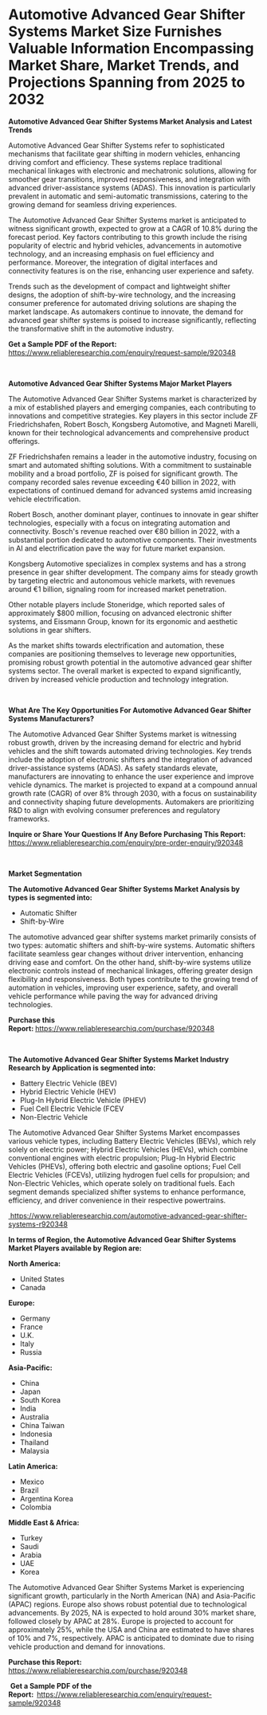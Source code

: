 <p><h1>Automotive Advanced Gear Shifter Systems Market Size Furnishes Valuable Information Encompassing Market Share, Market Trends, and Projections Spanning from 2025 to 2032</h1></p><p><strong>Automotive Advanced Gear Shifter Systems Market Analysis and Latest Trends</strong></p>
<p><p>Automotive Advanced Gear Shifter Systems refer to sophisticated mechanisms that facilitate gear shifting in modern vehicles, enhancing driving comfort and efficiency. These systems replace traditional mechanical linkages with electronic and mechatronic solutions, allowing for smoother gear transitions, improved responsiveness, and integration with advanced driver-assistance systems (ADAS). This innovation is particularly prevalent in automatic and semi-automatic transmissions, catering to the growing demand for seamless driving experiences.</p><p>The Automotive Advanced Gear Shifter Systems market is anticipated to witness significant growth, expected to grow at a CAGR of 10.8% during the forecast period. Key factors contributing to this growth include the rising popularity of electric and hybrid vehicles, advancements in automotive technology, and an increasing emphasis on fuel efficiency and performance. Moreover, the integration of digital interfaces and connectivity features is on the rise, enhancing user experience and safety. </p><p>Trends such as the development of compact and lightweight shifter designs, the adoption of shift-by-wire technology, and the increasing consumer preference for automated driving solutions are shaping the market landscape. As automakers continue to innovate, the demand for advanced gear shifter systems is poised to increase significantly, reflecting the transformative shift in the automotive industry.</p></p>
<p><strong>Get a Sample PDF of the Report:&nbsp;</strong> <a href="https://www.reliableresearchiq.com/enquiry/request-sample/920348?utm_campaign=3096&utm_medium=2&utm_source=Github&utm_content=ia&utm_term=18042025&utm_id=automotive-advanced-gear-shifter-systems">https://www.reliableresearchiq.com/enquiry/request-sample/920348</a></p>
<p>&nbsp;</p>
<p><strong>Automotive Advanced Gear Shifter Systems Major Market Players</strong></p>
<p><p>The Automotive Advanced Gear Shifter Systems market is characterized by a mix of established players and emerging companies, each contributing to innovations and competitive strategies. Key players in this sector include ZF Friedrichshafen, Robert Bosch, Kongsberg Automotive, and Magneti Marelli, known for their technological advancements and comprehensive product offerings.</p><p>ZF Friedrichshafen remains a leader in the automotive industry, focusing on smart and automated shifting solutions. With a commitment to sustainable mobility and a broad portfolio, ZF is poised for significant growth. The company recorded sales revenue exceeding €40 billion in 2022, with expectations of continued demand for advanced systems amid increasing vehicle electrification.</p><p>Robert Bosch, another dominant player, continues to innovate in gear shifter technologies, especially with a focus on integrating automation and connectivity. Bosch's revenue reached over €80 billion in 2022, with a substantial portion dedicated to automotive components. Their investments in AI and electrification pave the way for future market expansion.</p><p>Kongsberg Automotive specializes in complex systems and has a strong presence in gear shifter development. The company aims for steady growth by targeting electric and autonomous vehicle markets, with revenues around €1 billion, signaling room for increased market penetration.</p><p>Other notable players include Stoneridge, which reported sales of approximately $800 million, focusing on advanced electronic shifter systems, and Eissmann Group, known for its ergonomic and aesthetic solutions in gear shifters.</p><p>As the market shifts towards electrification and automation, these companies are positioning themselves to leverage new opportunities, promising robust growth potential in the automotive advanced gear shifter systems sector. The overall market is expected to expand significantly, driven by increased vehicle production and technology integration.</p></p>
<p>&nbsp;</p>
<p><strong>What Are The Key Opportunities For Automotive Advanced Gear Shifter Systems Manufacturers?</strong></p>
<p><p>The Automotive Advanced Gear Shifter Systems market is witnessing robust growth, driven by the increasing demand for electric and hybrid vehicles and the shift towards automated driving technologies. Key trends include the adoption of electronic shifters and the integration of advanced driver-assistance systems (ADAS). As safety standards elevate, manufacturers are innovating to enhance the user experience and improve vehicle dynamics. The market is projected to expand at a compound annual growth rate (CAGR) of over 8% through 2030, with a focus on sustainability and connectivity shaping future developments. Automakers are prioritizing R&D to align with evolving consumer preferences and regulatory frameworks.</p></p>
<p><strong>Inquire or Share Your Questions If Any Before Purchasing This Report:</strong> <a href="https://www.reliableresearchiq.com/enquiry/pre-order-enquiry/920348?utm_campaign=3096&utm_medium=2&utm_source=Github&utm_content=ia&utm_term=18042025&utm_id=automotive-advanced-gear-shifter-systems">https://www.reliableresearchiq.com/enquiry/pre-order-enquiry/920348</a></p>
<p>&nbsp;</p>
<p><strong>Market Segmentation</strong></p>
<p><strong>The Automotive Advanced Gear Shifter Systems Market Analysis by types is segmented into:</strong></p>
<p><ul><li>Automatic Shifter</li><li>Shift-by-Wire</li></ul></p>
<p><p>The automotive advanced gear shifter systems market primarily consists of two types: automatic shifters and shift-by-wire systems. Automatic shifters facilitate seamless gear changes without driver intervention, enhancing driving ease and comfort. On the other hand, shift-by-wire systems utilize electronic controls instead of mechanical linkages, offering greater design flexibility and responsiveness. Both types contribute to the growing trend of automation in vehicles, improving user experience, safety, and overall vehicle performance while paving the way for advanced driving technologies.</p></p>
<p><strong>Purchase this Report:&nbsp;</strong><a href="https://www.reliableresearchiq.com/purchase/920348?utm_campaign=3096&utm_medium=2&utm_source=Github&utm_content=ia&utm_term=18042025&utm_id=automotive-advanced-gear-shifter-systems">https://www.reliableresearchiq.com/purchase/920348</a></p>
<p>&nbsp;</p>
<p><strong>The Automotive Advanced Gear Shifter Systems Market Industry Research by Application is segmented into:</strong></p>
<p><ul><li>Battery Electric Vehicle (BEV)</li><li>Hybrid Electric Vehicle (HEV)</li><li>Plug-In Hybrid Electric Vehicle (PHEV)</li><li>Fuel Cell Electric Vehicle (FCEV</li><li>Non-Electric Vehicle</li></ul></p>
<p><p>The Automotive Advanced Gear Shifter Systems Market encompasses various vehicle types, including Battery Electric Vehicles (BEVs), which rely solely on electric power; Hybrid Electric Vehicles (HEVs), which combine conventional engines with electric propulsion; Plug-In Hybrid Electric Vehicles (PHEVs), offering both electric and gasoline options; Fuel Cell Electric Vehicles (FCEVs), utilizing hydrogen fuel cells for propulsion; and Non-Electric Vehicles, which operate solely on traditional fuels. Each segment demands specialized shifter systems to enhance performance, efficiency, and driver convenience in their respective powertrains.</p></p>
<p><a href="https://www.reliableresearchiq.com/automotive-advanced-gear-shifter-systems-r920348?utm_campaign=3096&utm_medium=2&utm_source=Github&utm_content=ia&utm_term=18042025&utm_id=automotive-advanced-gear-shifter-systems">&nbsp;https://www.reliableresearchiq.com/automotive-advanced-gear-shifter-systems-r920348</a></p>
<p><strong>In terms of Region, the Automotive Advanced Gear Shifter Systems Market Players available by Region are:</strong></p>
<p>
    <p> <strong> North America: </strong>
        <ul>
            <li>United States</li>
            <li>Canada</li>
        </ul>
        </p> 
    <p> <strong> Europe: </strong>
        <ul>
            <li>Germany</li>
            <li>France</li>
            <li>U.K.</li>
            <li>Italy</li>
            <li>Russia</li>
        </ul>
        </p> 
    <p> <strong> Asia-Pacific: </strong>
        <ul>
            <li>China</li>
            <li>Japan</li>
            <li>South Korea</li>
            <li>India</li>
            <li>Australia</li>
            <li>China Taiwan</li>
            <li>Indonesia</li>
            <li>Thailand</li>
            <li>Malaysia</li>
        </ul>
        </p> 
    <p> <strong> Latin America: </strong>
        <ul>
            <li>Mexico</li>
            <li>Brazil</li>
            <li>Argentina Korea</li>
            <li>Colombia</li>
        </ul>
        </p> 
    <p> <strong> Middle East & Africa: </strong>
        <ul>
            <li>Turkey</li>
            <li>Saudi</li>
            <li>Arabia</li>
            <li>UAE</li>
            <li>Korea</li>
        </ul>
    </p>
    </p>
<p><p>The Automotive Advanced Gear Shifter Systems Market is experiencing significant growth, particularly in the North American (NA) and Asia-Pacific (APAC) regions. Europe also shows robust potential due to technological advancements. By 2025, NA is expected to hold around 30% market share, followed closely by APAC at 28%. Europe is projected to account for approximately 25%, while the USA and China are estimated to have shares of 10% and 7%, respectively. APAC is anticipated to dominate due to rising vehicle production and demand for innovations.</p></p>
<p><strong>Purchase this Report: </strong><a href="https://www.reliableresearchiq.com/purchase/920348?utm_campaign=3096&utm_medium=2&utm_source=Github&utm_content=ia&utm_term=18042025&utm_id=automotive-advanced-gear-shifter-systems">https://www.reliableresearchiq.com/purchase/920348</a></p>
<p>&nbsp;<strong>Get a Sample PDF of the Report:&nbsp;&nbsp;</strong><a href="https://www.reliableresearchiq.com/enquiry/request-sample/920348?utm_campaign=3096&utm_medium=2&utm_source=Github&utm_content=ia&utm_term=18042025&utm_id=automotive-advanced-gear-shifter-systems">https://www.reliableresearchiq.com/enquiry/request-sample/920348</a></p>
<p><strong></strong></p>
<p><p></p><p></p><p></p></p>
